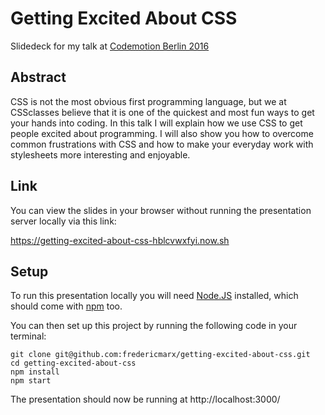 # Getting Excited About CSS

Slidedeck for my talk at [Codemotion Berlin 2016](http://berlin2016.codemotionworld.com/wp-content/themes/event/detail-talk.php?detail=4851)

## Abstract

CSS is not the most obvious first programming language, but we at CSSclasses believe that it is one of the quickest and most fun ways to get your hands into coding. In this talk I will explain how we use CSS to get people excited about programming. I will also show you how to overcome common frustrations with CSS and how to make your everyday work with stylesheets more interesting and enjoyable.

## Link

You can view the slides in your browser without running the presentation server locally via this link:

https://getting-excited-about-css-hblcvwxfyi.now.sh

## Setup

To run this presentation locally you will need [Node.JS](https://nodejs.org) installed, which should come with [npm](https://www.npmjs.com/) too.

You can then set up this project by running the following code in your terminal:

```
git clone git@github.com:fredericmarx/getting-excited-about-css.git
cd getting-excited-about-css
npm install
npm start
```

The presentation should now be running at http://localhost:3000/
